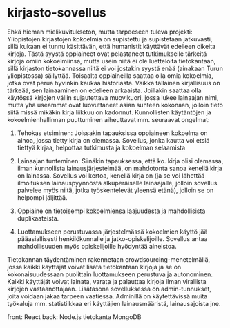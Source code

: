 # kirjasto-sovellus

Ehkä hieman mielikuvitukseton, mutta tarpeeseen tuleva projekti: Yliopistojen kirjastojen kokoelmia on supistettu ja supistetaan jatkuvasti, sillä kukaan ei tunnu käsittävän, että humanistit käyttävät edelleen oikeita kirjoja. Tästä syystä oppiaineet ovat pelastaneet tutkimukselle tärkeitä kirjoja omiin kokoelmiinsa, mutta usein niitä ei ole luetteloita tietokantaan, sillä kirjaston tietokannassa niitä ei voi jostakin syystä enää (ainakaan Turun yliopistossa) säilyttää. Toisaalta oppiaineilla saattaa olla omia kokoelmia, jotka ovat perua hyvinkin kaukaa historiasta. Vaikka tällainen kirjallisuus on tärkeää, sen lainaaminen on edelleen arkaaista. Joillakin saattaa olla käytössä kirjojen väliin sujautettava muovikuori, jossa lukee lainaajan nimi, mutta yhä useammat ovat luovuttaneet asian suhteen kokonaan, jolloin tieto siitä missä mikäkin kirja liikkuu on kadonnut. Kunnollisten käytäntöjen ja kokoelmienhallinnan puuttuminen aiheuttavat mm. seuraavat ongelmat:

1.	Tehokas etsiminen: Joissakin tapauksissa oppiaineen kokoelma on ainoa, jossa tietty kirja on olemassa. Sovellus, jonka kautta voi etsiä tiettyä kirjaa, helpottaa tutkimusta ja kokoelman selaamista

2.	Lainaajan tunteminen: Siinäkin tapauksessa, että ko. kirja olisi olemassa, ilman kunnollista lainausjärjestelmää, on mahdotonta sanoa kenellä kirja on lainassa. Sovellus voi kertoa, kenellä kirja on (ja se voi lähettää ilmoituksen lainauspyynnöstä alkuperäiselle lainaajalle, jolloin sovellus palvelee myös niitä, jotka työskentelevät yleensä etänä), jolloin se on helpompi jäljittää.

3.	Oppiaine on tietoisempi kokoelmiensa laajuudesta ja mahdollisista duplikaateista.

4.	Luottamukseen perustuvassa järjestelmässä kokoelmien käyttö jää pääasiallisesti henkilökunnalle ja jatko-opiskelijoille. Sovellus antaa mahdollisuuden myös opiskelijoille hyödyntää aineistoa.

Tietokannan täydentäminen rakennetaan crowdsourcing-menetelmällä, jossa kaikki käyttäjät voivat lisätä tietokantaan kirjoja ja se on kokonaisuudessaan puolittain luottamukseen perustuva ja autonominen. Kaikki käyttäjät voivat lainata, varata ja palauttaa kirjoja ilman virallista kirjojen vastaanottajaan. Lisätasona sovelluksessa on admin-tunnukset, joita voidaan jakaa tarpeen vaatiessa. Adminillä on käytettävissä muita työkaluja mm. statistiikkaa eri käyttäjien lainausmääristä, lainausajoista jne. 

front: React
back: Node.js
tietokanta MongoDB
